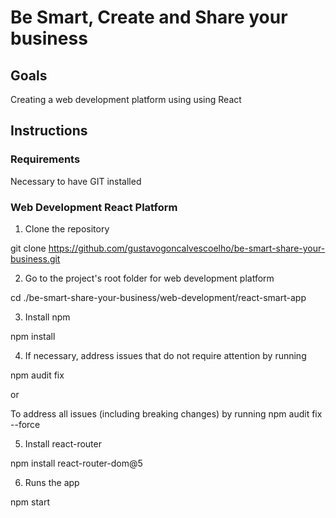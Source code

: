 # Be Smart, Create and Share your business

## Goals

Creating a web development platform using using React

## Instructions

### Requirements
Necessary to have GIT installed

### Web Development React Platform 

1. Clone the repository

git clone https://github.com/gustavogoncalvescoelho/be-smart-share-your-business.git

2. Go to the project's root folder for web development platform

cd ./be-smart-share-your-business/web-development/react-smart-app

3. Install npm

npm install

4. If necessary, address issues that do not require attention by running

npm audit fix

or 

To address all issues (including breaking changes) by running
npm audit fix --force

5. Install react-router

npm install react-router-dom@5

6. Runs the app

npm start 

